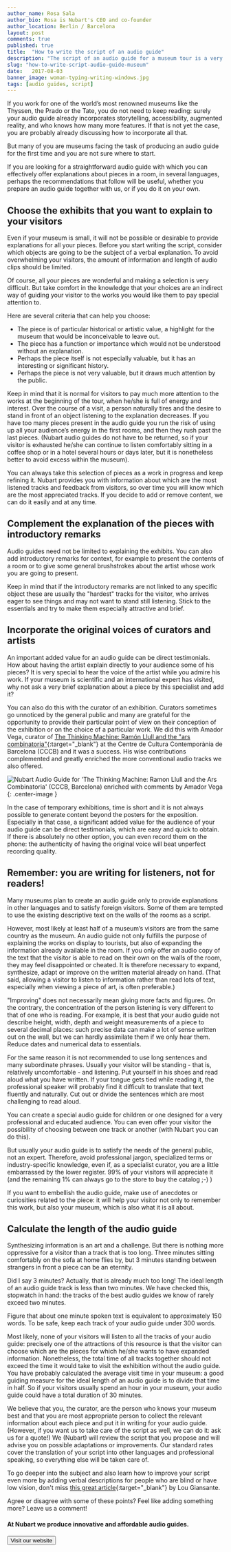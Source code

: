 ```yaml
---
author_name: Rosa Sala
author_bio: Rosa is Nubart's CEO and co-founder
author_location: Berlin / Barcelona
layout: post
comments: true
published: true
title:  "How to write the script of an audio guide"
description: "The script of an audio guide for a museum tour is a very special kind of texts and has its own rules. Here we provide some helpful tricks."
slug: "how-to-write-script-audio-guide-museum"
date:   2017-08-03
banner_image: woman-typing-writing-windows.jpg
tags: [audio guides, script]
---
```


If you work for one of the world’s most renowned museums like the Thyssen, the Prado or the Tate, you do not need to keep reading: surely your audio guide already incorporates storytelling, accessibility, augmented reality, and who knows how many more features. If that is not yet the case, you are probably already discussing how to incorporate all that.

But many of you are museums facing the task of producing an audio guide for the first time and you are not sure where to start. 

If you are looking for a straightforward audio guide with which you can effectively offer explanations about pieces in a room, in several languages, perhaps the recommendations that follow will be useful, whether you prepare an audio guide together with us, or if you do it on your own.

<!--more-->

## Choose the exhibits that you want to explain to your visitors
Even if your museum is small, it will not be possible or desirable to provide explanations for all your pieces. Before you start writing the script, consider which objects are going to be the subject of a verbal explanation. To avoid overwhelming your visitors, the amount of information and length of audio clips should be limited.

Of course, all your pieces are wonderful and making a selection is very difficult. But take comfort in the knowledge that your choices are an indirect way of guiding your visitor to the works you would like them to pay special attention to. 

Here are several criteria that can help you choose:

* The piece is of particular historical or artistic value, a highlight for the museum that would be inconceivable to leave out.
* The piece has a function or importance which would not be understood without an explanation.
* Perhaps the piece itself is not especially valuable, but it has an interesting or significant history.
* Perhaps the piece is not very valuable, but it draws much attention by the public.

Keep in mind that it is normal for visitors to pay much more attention to the works at the beginning of the tour, when he/she is full of energy and interest. Over the course of a visit, a person naturally tires and the desire to stand in front of an object listening to the explanation decreases. If you have too many pieces present in the audio guide you run the risk of using up all your audience’s energy in the first rooms, and then they rush past the last pieces. (Nubart audio guides do not have to be returned, so if your visitor is exhausted he/she can continue to listen comfortably sitting in a coffee shop or in a hotel several hours or days later, but it is nonetheless better to avoid excess within the museum).

You can always take this selection of pieces as a work in progress and keep refining it. Nubart provides you with information about which are the most listened tracks and feedback from visitors, so over time you will know which are the most appreciated tracks. If you decide to add or remove content, we can do it easily and at any time.

## Complement the explanation of the pieces with introductory remarks
Audio guides need not be limited to explaining the exhibits. You can also add introductory remarks for context, for example to present the contents of a room or to give some general brushstrokes about the artist whose work you are going to present. 

Keep in mind that if the introductory remarks are not linked to any specific object these are usually the "hardest" tracks for the visitor, who arrives eager to see things and may not want to stand still listening. Stick to the essentials and try to make them especially attractive and brief.

## Incorporate the original voices of curators and artists
An important added value for an audio guide can be direct testimonials. How about having the artist explain directly to your audience some of his pieces? It is very special to hear the voice of the artist while you admire his work. If your museum is scientific and an international expert has visited, why not ask a very brief explanation about a piece by this specialist and add it?

You can also do this with the curator of an exhibition. Curators sometimes go unnoticed by the general public and many are grateful for the opportunity to provide their particular point of view on their conception of the exhibition or on the choice of a particular work. We did this with Amador Vega, curator of [The Thinking Machine: Ramón Llull and the "ars combinatoria"](http://www.cccb.org/en/exhibitions/file/the-thinking-machine/223672){:target="_blank"} at the Centre de Cultura Contemporània de Barcelona (CCCB) and it was a success. His wise contributions complemented and greatly enriched the more conventional audio tracks we also offered.

![Nubart Audio Guide for 'The Thinking Machine: Ramon Llull and the Ars Combinatoria' (CCCB, Barcelona) enriched with comments by Amador Vega]({{site.baseurl}}/images/posts/audioguide-llull-cccb.jpg){: .center-image }

In the case of temporary exhibitions, time is short and it is not always possible to generate content beyond the posters for the exposition. Especially in that case, a significant added value for the audience of your audio guide can be direct testimonials, which are easy and quick to obtain. If there is absolutely no other option, you can even record them on the phone: the authenticity of having the original voice will beat unperfect recording quality. 


## Remember: you are writing for listeners, not for readers! 

Many museums plan to create an audio guide only to provide explanations in other languages ​​and to satisfy foreign visitors. Some of them are tempted to use the existing descriptive text on the walls of the rooms as a script. 

However, most likely at least half of a museum’s visitors are from the same country as the museum. An audio guide not only fulfills the purpose of explaining the works on display to tourists, but also of expanding the information already available in the room. If you only offer an audio copy of the text that the visitor is able to read on their own on the walls of the room, they may feel disappointed or cheated. It is therefore necessary to expand, synthesize, adapt or improve on the written material already on hand. (That said, allowing a visitor to listen to information rather than read lots of text, especially when viewing a piece of art, is often preferable.)

"Improving" does not necessarily mean giving more facts and figures. On the contrary, the concentration of the person listening is very different to that of one who is reading. 
For example, it is best that your audio guide not describe height, width, depth and weight measurements of a piece to several decimal places: such precise data can make a lot of sense written out on the wall, but we can hardly assimilate them if we only hear them. Reduce dates and numerical data to essentials.

For the same reason it is not recommended to use long sentences and many subordinate phrases. Usually your visitor will be standing - that is, relatively uncomfortable - and listening. Put yourself in his shoes and read aloud what you have written. If your tongue gets tied while reading it, the professional speaker will probably find it difficult to translate that text fluently and naturally. Cut out or divide the sentences which are most challenging to read aloud.

You can create a special audio guide for children or one designed for a very professional and educated audience. You can even offer your visitor the possibility of choosing between one track or another (with Nubart you can do this). 

But usually your audio guide is to satisfy the needs of the general public, not an expert. Therefore, avoid professional jargon, specialized terms or industry-specific knowledge, even if, as a specialist curator, you are a little embarrassed by the lower register. 99% of your visitors will appreciate it (and the remaining 1% can always go to the store to buy the catalog ;-) )

If you want to embellish the audio guide, make use of anecdotes or curiosities related to the piece: it will help your visitor not only to remember this work, but also your museum, which is also what it is all about.

## Calculate the length of the audio guide
Synthesizing information is an art and a challenge. But there is nothing more oppressive for a visitor than a track that is too long. Three minutes sitting comfortably on the sofa at home flies by, but 3 minutes standing between strangers in front a piece can be an eternity.

Did I say 3 minutes? Actually, that is already much too long! The ideal length of an audio guide track is less than two minutes. We have checked this, stopwatch in hand: the tracks of the best audio guides we know of rarely exceed two minutes.

Figure that about one minute spoken text is equivalent to approximately 150 words. To be safe, keep each track of your audio guide under 300 words.

Most likely, none of your visitors will listen to all the tracks of your audio guide: precisely one of the attractions of this resource is that the visitor can choose which are the pieces for which he/she wants to have expanded information. Nonetheless, the total time of all tracks together should not exceed the time it would take to visit the exhibition without the audio guide. You have probably calculated the average visit time in your museum: a good guiding measure for the ideal length of an audio guide is to divide that time in half. So if your visitors usually spend an hour in your museum, your audio guide could have a total duration of 30 minutes.

We believe that you, the curator, are the person who knows your museum best and that you are most appropriate person to collect the relevant information about each piece and put it in writing for your audio guide. (However, if you want us to take care of the script as well, we can do it: ask us for a quote!) We (Nubart) will review the script that you propose and will advise you on possible adaptations or improvements. Our standard rates cover the translation of your script into other languages and professional speaking, so everything else will be taken care of.

To go deeper into the subject and also learn how to improve your script even more by adding verbal descriptions for people who are blind or have low vision, don't miss [this great article](http://www.artbeyondsight.org/mei/verbal-description-training/writing-verbal-description-for-audio-guides/){:target="_blank"} by Lou Giansante.

Agree or disagree with some of these points? Feel like adding something more? Leave us a comment!


#### At Nubart we produce innovative and affordable audio guides.

<form action="../../../../../">
    <input type="submit" value="Visit our website" />
</form>